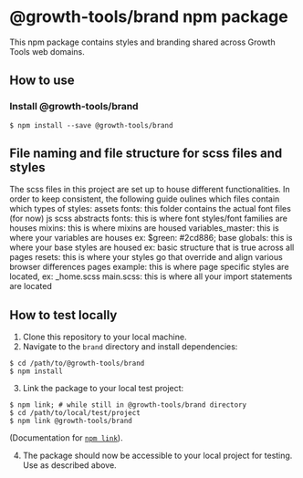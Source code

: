 # @growth-tools/brand npm package

This npm package contains styles and branding shared across Growth Tools web domains.

## How to use

### Install @growth-tools/brand

`$ npm install --save @growth-tools/brand`

## File naming and file structure for scss files and styles
The scss files in this project are set up to house different functionalities. In order to keep consistent, the following guide oulines which files contain which types of styles:
assets
  fonts: this folder contains the actual font files (for now)
  js
  scss
    abstracts
      fonts: this is where font styles/font families are houses
      mixins: this is where mixins are housed
      variables_master: this is where your variables are houses ex: $green: #2cd886;
    base
      globals: this is where your base styles are housed ex: basic structure that is true across all pages
      resets: this is where your styles go that override and align various browser differences
    pages
      example: this is where page specific styles are located, ex: _home.scss
    main.scss: this is where all your import statements are located

## How to test locally

1. Clone this repository to your local machine.
2. Navigate to the `brand` directory and install dependencies:
```
$ cd /path/to/@growth-tools/brand
$ npm install
```
3. Link the package to your local test project:
```
$ npm link; # while still in @growth-tools/brand directory
$ cd /path/to/local/test/project
$ npm link @growth-tools/brand
```
(Documentation for [`npm link`](https://docs.npmjs.com/cli/link.html)).

4. The package should now be accessible to your local project for testing. Use as described above.

